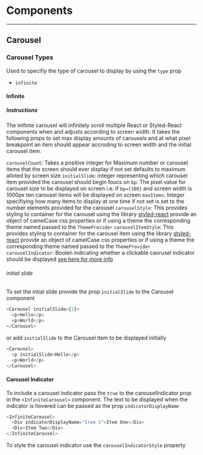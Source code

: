 # Components

---

## Carousel

### Carousel Types

Used to specifiy the type of carousel to display by using the `type` prop

- `infinite`

#### Infinite

##### Instructions

The inifinte carousel will infinitely scroll multiple React or Styled-React components when and adjusts according to screen width. It takes the following props to set max display amounts of carousels and at what pixel breakpoint an item should appear accroding to screen width and the initial carousel item.

`carouselCount`: Takes a positive integer for Maximum number or carousel items that the screen should ever display if not set defaults to maximum alloted by screen size
`initialSlide`: integer representing which carousel item provided the carousel should begin foucs on
`bp`: The pixel value for carousel size to be displayed on screen i.e. if `bp={100}` and screen width is 1000px ten carousel items will be displayed on screen
`maxItems`: Integer specifiying how many items to display at one time if not set is set to the number elements provided for the carousel
`carouselStyle`: This provides styling to container for the carousel using the library [styled-react](https://github.com/cbryant24/styled-react) provide an object of camelCase css properties or if using a theme the corresponding theme named passed to the `ThemeProvider`
`carouselItemStyle`: This provides styling to container for the carousel item using the library [styled-react](https://github.com/cbryant24/styled-react) provide an object of camelCase css properties or if using a theme the corresponding theme named passed to the `ThemeProvider`
`carouselIndicator`: Boolen indicating whether a clickable caorusel indicator should be displayed [see here for more info](#carousel-indicator)

###### initial slide

To set the intial slide provide the prop `initialSlide` to the Carousel component

```javascript
<Carousel initialSlide={1}>
  <p>Hello</p>
  <p>World</p>
</Carousel>
```

or add `initialSlide` to the Carousel item to be displayed initially

```javascript
<Carousel>
  <p initialSlide>Hello</p>
  <p>World</p>
</Carousel>
```

#### Carousel Indicator

To include a carousel indicator pass the `true` to the carouselIndicator prop in the `<InfiniteCarousel>` component.
The text to be displayed when the indicator is hovered can be passed as the prop `indicatorDisplayName`

```javascript
<InfiniteCarousel>
  <Div indicatorDisplayName="Item 1">Item One</Div>
  <Div>Item Two</Div>
</InfiniteCarousel>
```

To style the carousel indicator use the `carouselIndicatorStyle` property
